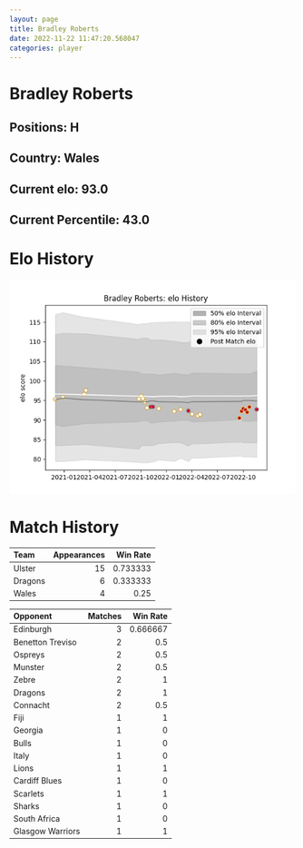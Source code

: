 ```yaml
---  
layout: page  
title: Bradley Roberts  
date: 2022-11-22 11:47:20.568047  
categories: player  
---
```

# Bradley Roberts

## Positions: H

## Country: Wales

## Current elo: 93.0

## Current Percentile: 43.0

# Elo History


![elo history](history_BradleyRoberts.png)
# Match History


| Team    |   Appearances |   Win Rate |
|:--------|--------------:|-----------:|
| Ulster  |            15 |   0.733333 |
| Dragons |             6 |   0.333333 |
| Wales   |             4 |   0.25     |

| Opponent         |   Matches |   Win Rate |
|:-----------------|----------:|-----------:|
| Edinburgh        |         3 |   0.666667 |
| Benetton Treviso |         2 |   0.5      |
| Ospreys          |         2 |   0.5      |
| Munster          |         2 |   0.5      |
| Zebre            |         2 |   1        |
| Dragons          |         2 |   1        |
| Connacht         |         2 |   0.5      |
| Fiji             |         1 |   1        |
| Georgia          |         1 |   0        |
| Bulls            |         1 |   0        |
| Italy            |         1 |   0        |
| Lions            |         1 |   1        |
| Cardiff Blues    |         1 |   0        |
| Scarlets         |         1 |   1        |
| Sharks           |         1 |   0        |
| South Africa     |         1 |   0        |
| Glasgow Warriors |         1 |   1        |